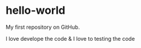 # hello-world
My first repository on GitHub.

I love develope the code & I love to testing the code
